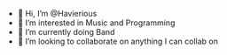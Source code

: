 - 👋 Hi, I’m @Havierious
- 👀 I’m interested in Music and Programming
- 🌱 I’m currently doing Band
- 💞️ I’m looking to collaborate on anything I can collab on

<!---
Havierious/Havierious is a ✨ special ✨ repository because its `README.md` (this file) appears on your GitHub profile.
You can click the Preview link to take a look at your changes.
--->
